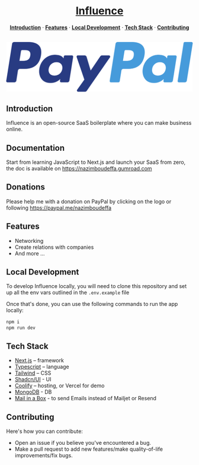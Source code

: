 <a href="https://allbiiiz.com">
  <h1 align="center">Influence</h1>
</a>

<p align="center">
  <a href="#introduction"><strong>Introduction</strong></a> ·
  <a href="#features"><strong>Features</strong></a> ·
  <a href="#local-development"><strong>Local Development</strong></a> ·
  <a href="#tech-stack"><strong>Tech Stack</strong></a> ·
  <a href="#contributing"><strong>Contributing</strong></a>
</p>
<br/>

<div align="center">
  <a href="https://paypal.me/nazimboudeffa">
    <img src="./public/donations/paypal_logo.svg">
  </a>
</div>

## Introduction

Influence is an open-source SaaS boilerplate where you can make business online.

## Documentation


Start from learning JavaScript to Next.js and launch your SaaS from zero, the doc is available on https://nazimboudeffa.gumroad.com

## Donations

Please help me with a donation on PayPal by clicking on the logo or following https://paypal.me/nazimboudeffa

## Features

- Networking
- Create relations with companies
- And more ...

## Local Development

To develop Influence locally, you will need to clone this repository and set up all the env vars outlined in the `.env.example` file

Once that's done, you can use the following commands to run the app locally:

```
npm i
npm run dev
```

## Tech Stack

- [Next.js](https://nextjs.org/) – framework
- [Typescript](https://www.typescriptlang.org/) – language
- [Tailwind](https://tailwindcss.com/) – CSS
- [Shadcn/UI](https://ui.shadcn.com/) - UI
- [Coolify](https://coolify.io/) – hosting, or Vercel for demo
- [MongoDB](https://www.mongodb.com/products/tools/compass) - DB
- [Mail in a Box](https://mailinabox.email) - to send Emails instead of Mailjet or Resend 

## Contributing

Here's how you can contribute:

- Open an issue if you believe you've encountered a bug.
- Make a pull request to add new features/make quality-of-life improvements/fix bugs.
